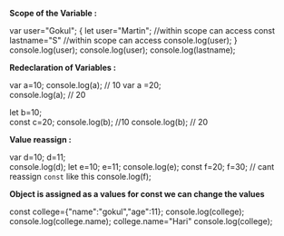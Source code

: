**Scope of the Variable :** 

var user="Gokul";
{
    let user="Martin";    //within scope can access
    const  lastname="S"   //within scope can access
    console.log(user);
}
console.log(user);
console.log(user);
console.log(lastname);

**Redeclaration of Variables :** 

var a=10;
console.log(a);     // 10
var a =20;              
console.log(a);       //  20

let b=10;                       
const c=20;
console.log(b);         //10
console.log(b);        //  20

**Value reassign :**

var d=10;
d=11;              
console.log(d);
let e=10;
e=11;
console.log(e);
const f=20;
f=30;                  // cant reassign `const` like this
console.log(f);

**Object is assigned as a values  for const we can change the values**

const college={"name":"gokul","age":11};
console.log(college);
console.log(college.name);
college.name="Hari"
console.log(college);





